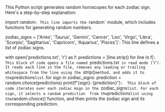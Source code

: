 This Python script generates random horoscopes for each zodiac sign. Here's a step-by-step explanation:

import random`: This line imports the `random` module, which includes functions for generating random numbers.

zodiac_signs = ['Aries', 'Taurus', 'Gemini', 'Cancer', 'Leo', 'Virgo', 'Libra', 'Scorpio', 'Sagittarius', 'Capricorn', 'Aquarius', 'Pisces']`: This line defines a list of zodiac signs.

with open('predictions.txt', 'r') as f: predictions = [line.strip() for line in f]`: This block of code opens a file named `predictions.txt`
in read mode (`'r'`). It reads each line in the file, removes any leading or trailing whitespace from the line using the `strip()` method,
 and adds it to the `predictions` list.
 `for sign in zodiac_signs: prediction = random.choice(predictions) print(f"{sign}: {prediction}")`: 
 This block of code iterates over each zodiac mign in the `zodiac_signs` list. For each sign, it selects a random prediction 
 from the `predictions` list using the `random.choice()`function, and then prints the zodiac sign and its corresponding prediction.
